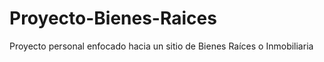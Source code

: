 # Proyecto-Bienes-Raices
Proyecto personal enfocado hacia un sitio de Bienes Raíces o Inmobiliaria 
